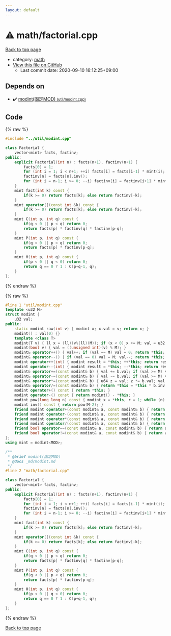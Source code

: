 ```yaml
---
layout: default
---
```


<!-- mathjax config similar to math.stackexchange -->
<script type="text/javascript" async
  src="https://cdnjs.cloudflare.com/ajax/libs/mathjax/2.7.5/MathJax.js?config=TeX-MML-AM_CHTML">
</script>
<script type="text/x-mathjax-config">
  MathJax.Hub.Config({
    TeX: { equationNumbers: { autoNumber: "AMS" }},
    tex2jax: {
      inlineMath: [ ['$','$'] ],
      processEscapes: true
    },
    "HTML-CSS": { matchFontHeight: false },
    displayAlign: "left",
    displayIndent: "2em"
  });
</script>

<script type="text/javascript" src="https://cdnjs.cloudflare.com/ajax/libs/jquery/3.4.1/jquery.min.js"></script>
<script src="https://cdn.jsdelivr.net/npm/jquery-balloon-js@1.1.2/jquery.balloon.min.js" integrity="sha256-ZEYs9VrgAeNuPvs15E39OsyOJaIkXEEt10fzxJ20+2I=" crossorigin="anonymous"></script>
<script type="text/javascript" src="../../assets/js/copy-button.js"></script>
<link rel="stylesheet" href="../../assets/css/copy-button.css" />


# :warning: math/factorial.cpp

<a href="../../index.html">Back to top page</a>

* category: <a href="../../index.html#7e676e9e663beb40fd133f5ee24487c2">math</a>
* <a href="{{ site.github.repository_url }}/blob/master/math/factorial.cpp">View this file on GitHub</a>
    - Last commit date: 2020-09-10 16:12:25+09:00




## Depends on

* :heavy_check_mark: <a href="../util/modint.cpp.html">modint(固定MOD) <small>(util/modint.cpp)</small></a>


## Code

<a id="unbundled"></a>
{% raw %}
```cpp
#include "../util/modint.cpp"

class Factorial {
    vector<mint> facts, factinv;
public:
    explicit Factorial(int n) : facts(n+1), factinv(n+1) {
        facts[0] = 1;
        for (int i = 1; i < n+1; ++i) facts[i] = facts[i-1] * mint(i);
        factinv[n] = facts[n].inv();
        for (int i = n-1; i >= 0; --i) factinv[i] = factinv[i+1] * mint(i+1);
    }
    mint fact(int k) const {
        if(k >= 0) return facts[k]; else return factinv[-k];
    }
    mint operator[](const int &k) const {
        if(k >= 0) return facts[k]; else return factinv[-k];
    }
    mint C(int p, int q) const {
        if(q < 0 || p < q) return 0;
        return facts[p] * factinv[q] * factinv[p-q];
    }
    mint P(int p, int q) const {
        if(q < 0 || p < q) return 0;
        return facts[p] * factinv[p-q];
    }
    mint H(int p, int q) const {
        if(p < 0 || q < 0) return 0;
        return q == 0 ? 1 : C(p+q-1, q);
    }
};
```
{% endraw %}

<a id="bundled"></a>
{% raw %}
```cpp
#line 1 "util/modint.cpp"
template <u32 M>
struct modint {
    u32 val;
public:
    static modint raw(int v) { modint x; x.val = v; return x; }
    modint() : val(0) {}
    template <class T>
    modint(T v) { ll x = (ll)(v%(ll)(M)); if (x < 0) x += M; val = u32(x); }
    modint(bool v) { val = ((unsigned int)(v) % M); }
    modint& operator++() { val++; if (val == M) val = 0; return *this; }
    modint& operator--() { if (val == 0) val = M; val--; return *this; }
    modint operator++(int) { modint result = *this; ++*this; return result; }
    modint operator--(int) { modint result = *this; --*this; return result; }
    modint& operator+=(const modint& b) { val += b.val; if (val >= M) val -= M; return *this; }
    modint& operator-=(const modint& b) { val -= b.val; if (val >= M) val += M; return *this; }
    modint& operator*=(const modint& b) { u64 z = val; z *= b.val; val = (u32)(z % M); return *this; }
    modint& operator/=(const modint& b) { return *this = *this * b.inv(); }
    modint operator+() const { return *this; }
    modint operator-() const { return modint() - *this; }
    modint pow(long long n) const { modint x = *this, r = 1; while (n) { if (n & 1) r *= x; x *= x; n >>= 1; } return r; }
    modint inv() const { return pow(M-2); }
    friend modint operator+(const modint& a, const modint& b) { return modint(a) += b; }
    friend modint operator-(const modint& a, const modint& b) { return modint(a) -= b; }
    friend modint operator*(const modint& a, const modint& b) { return modint(a) *= b; }
    friend modint operator/(const modint& a, const modint& b) { return modint(a) /= b; }
    friend bool operator==(const modint& a, const modint& b) { return a.val == b.val; }
    friend bool operator!=(const modint& a, const modint& b) { return a.val != b.val; }
};
using mint = modint<MOD>;

/**
 * @brief modint(固定MOD)
 * @docs _md/modint.md
 */
#line 2 "math/factorial.cpp"

class Factorial {
    vector<mint> facts, factinv;
public:
    explicit Factorial(int n) : facts(n+1), factinv(n+1) {
        facts[0] = 1;
        for (int i = 1; i < n+1; ++i) facts[i] = facts[i-1] * mint(i);
        factinv[n] = facts[n].inv();
        for (int i = n-1; i >= 0; --i) factinv[i] = factinv[i+1] * mint(i+1);
    }
    mint fact(int k) const {
        if(k >= 0) return facts[k]; else return factinv[-k];
    }
    mint operator[](const int &k) const {
        if(k >= 0) return facts[k]; else return factinv[-k];
    }
    mint C(int p, int q) const {
        if(q < 0 || p < q) return 0;
        return facts[p] * factinv[q] * factinv[p-q];
    }
    mint P(int p, int q) const {
        if(q < 0 || p < q) return 0;
        return facts[p] * factinv[p-q];
    }
    mint H(int p, int q) const {
        if(p < 0 || q < 0) return 0;
        return q == 0 ? 1 : C(p+q-1, q);
    }
};

```
{% endraw %}

<a href="../../index.html">Back to top page</a>

